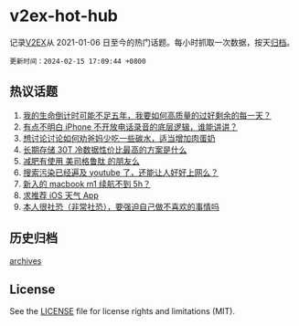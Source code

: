 # v2ex-hot-hub

 记录[V2EX](https://www.v2ex.com/)从 2021-01-06 日至今的热门话题。每小时抓取一次数据，按天[归档](archives)。

`更新时间：2024-02-15 17:09:44 +0800`

## 热议话题

1. [我的生命倒计时可能不足五年，我要如何高质量的过好剩余的每一天？](https://www.v2ex.com/t/1015627)
1. [有点不明白 iPhone 不开放电话录音的底层逻辑，谁能讲讲？](https://www.v2ex.com/t/1015625)
1. [想讨论讨论如何劝爸妈少吃一些碳水，适当增加肉蛋奶](https://www.v2ex.com/t/1015676)
1. [长期存储 30T 冷数据性价比最高的方案是什么](https://www.v2ex.com/t/1015673)
1. [减肥有使用 美司格鲁肽 的朋友么](https://www.v2ex.com/t/1015678)
1. [搜索污染已经遍及 youtube 了，还能让人好好上网么？](https://www.v2ex.com/t/1015630)
1. [新入的 macbook m1 续航不到 5h？](https://www.v2ex.com/t/1015666)
1. [求推荐 iOS 天气 App](https://www.v2ex.com/t/1015639)
1. [本人很社恐（非常社恐），要强迫自己做不喜欢的事情吗](https://www.v2ex.com/t/1015633)

## 历史归档

[archives](archives)

## License

See the [LICENSE](LICENSE) file for license rights and limitations (MIT).
